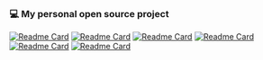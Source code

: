 ### 💻 My personal open source project
[![Readme Card](https://github-readme-stats.vercel.app/api/pin/?username=lzhpo&repo=chatgpt-spring-boot-starter)](https://github.com/lzhpo/chatgpt-spring-boot-starter)
[![Readme Card](https://github-readme-stats.vercel.app/api/pin/?username=lzhpo&repo=sensitive-spring-boot-starter)](https://github.com/lzhpo/sensitive-spring-boot-starter)
[![Readme Card](https://github-readme-stats.vercel.app/api/pin/?username=lzhpo&repo=logging-tracer)](https://github.com/lzhpo/logging-tracer)
[![Readme Card](https://github-readme-stats.vercel.app/api/pin/?username=lzhpo&repo=crypto-spring-boot-starter)](https://github.com/lzhpo/crypto-spring-boot-starter)
[![Readme Card](https://github-readme-stats.vercel.app/api/pin/?username=lzhpo&repo=panda-gateway)](https://github.com/lzhpo/panda-gateway)
[![Readme Card](https://github-readme-stats.vercel.app/api/pin/?username=lzhpo&repo=logger-spring-boot-starter)](https://github.com/lzhpo/logger-spring-boot-starter)
